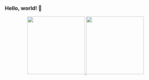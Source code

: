 ### Hello, world! 👋

<div align="center">
  <a href="https://github.com/mzchael">
  <img height="180em" src="https://github-readme-stats.vercel.app/api?username=mzchael&show_icons=true&theme=dracula&include_all_commits=true&count_private=true"/>
  <img height="180em" src="https://github-readme-stats.vercel.app/api/top-langs/?username=mzchael&layout=compact&langs_count=7&theme=dracula"/>
</div>
